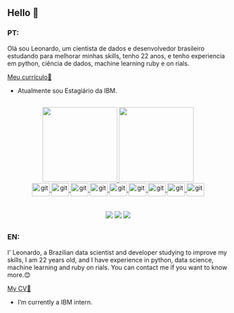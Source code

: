 ## Hello 👋

 
### PT:
 

Olá sou Leonardo, um cientista de dados e desenvolvedor brasileiro estudando para melhorar minhas skills, tenho 22 anos, e tenho experiencia em python, ciência de dados, machine learning ruby e ​​on rials. 

[Meu currículo📃](https://www.figma.com/proto/ioIO7np9cMLpJXjuti67w6/Curriculo?node-id=0%3A1&scaling=min-zoom&page-id=0%3A1)

- Atualmente sou Estagiário da IBM.

 ##
<!--  https://devicon.dev/ -->
  <div align="center">
   <a href="https://github.com/leosaracino">
   <img height="170em" src="https://github-readme-stats.vercel.app/api?username=leosaracino&show_icons=true&theme=dark&include_all_commits=true&count_private=true"/>
   <img height="170em" src="https://github-readme-stats.vercel.app/api/top-langs/?username=leosaracino&layout=compact&langs_count=7&theme=dark"/>
  </div>
 <div align="center">
   <img align="center" alt="git" height="30" width="40" src="https://cdn.jsdelivr.net/gh/devicons/devicon/icons/typescript/typescript-original.svg"/>
   <img align="center" alt="git" height="30" width="40" src="https://cdn.jsdelivr.net/gh/devicons/devicon/icons/javascript/javascript-original.svg"/>
   <img align="center" alt="git" height="30" width="40" src="https://cdn.jsdelivr.net/gh/devicons/devicon/icons/git/git-original.svg"/> 
   <img align="center" alt="git" height="30" width="40" src="https://cdn.jsdelivr.net/gh/devicons/devicon/icons/python/python-original.svg"/> 
   <img align="center" alt="git" height="30" width="40" src="https://cdn.jsdelivr.net/gh/devicons/devicon/icons/jupyter/jupyter-original-wordmark.svg"/> 
   <img align="center" alt="git" height="30" width="40" src="https://cdn.jsdelivr.net/gh/devicons/devicon/icons/rails/rails-plain.svg"/> 
   <img align="center" alt="git" height="30" width="40" src="https://cdn.jsdelivr.net/gh/devicons/devicon/icons/ruby/ruby-plain.svg"/> 
   <img align="center" alt="git" height="30" width="40" src="https://cdn.jsdelivr.net/gh/devicons/devicon/icons/c/c-plain.svg"/> 
   <img align="center" alt="git" height="30" width="40" src="https://cdn.jsdelivr.net/gh/devicons/devicon/icons/java/java-original.svg"/> 
 </div>
 <br>
 </br>
  <div align="center"> 
  <a href="https://www.linkedin.com/in/leonardosaracino/" target="_blank"><img src="https://img.shields.io/badge/-LinkedIn-%230077B5?style=for-the-badge&logo=linkedin&logoColor=white" target="_blank"></a>
  <a href="https://instagram.com/leosaracino" target="_blank"><img src="https://img.shields.io/badge/-Instagram-%23E4405F?style=for-the-badge&logo=instagram&logoColor=white" target="_blank"></a>
  <a href = "mailto:leonardosaracino22@gmail.com"><img src="https://img.shields.io/badge/-Gmail-%23333?style=for-the-badge&logo=gmail&logoColor=white" target="_blank"></a>
</div>

 ##  
 
### EN:
 
 I' Leonardo, a Brazilian data scientist and developer studying to improve my skills, I am 22 years old, and I have experience in python, data science, machine learning and ruby ​​on rials. You can contact me if you want to know more.😊

[My CV📃](https://www.figma.com/proto/j8AnaoDoH2SuOw2n5N59a5/Curriculo-(Copy)?node-id=1%3A2&scaling=min-zoom&page-id=0%3A1)

- I’m currently a IBM intern.

